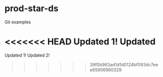 # prod-star-ds
Git examples


<<<<<<< HEAD
Updated 1! Updated
=======
Updated 1!
Updated 2!
>>>>>>> 39f0b963ad1d1d0124bf093dc7eee65906960329
